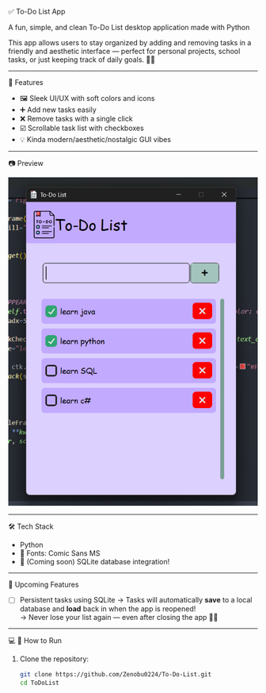 ✅ To-Do List App

A fun, simple, and clean To-Do List desktop application made with Python

This app allows users to stay organized by adding and removing tasks in a friendly and aesthetic interface — perfect for personal projects, school tasks, or just keeping track of daily goals. 📝🌟

---

🎨 Features

- 🖼️ Sleek UI/UX with soft colors and icons
- ➕ Add new tasks easily
- ❌ Remove tasks with a single click
- ☑️ Scrollable task list with checkboxes
- 💡 Kinda modern/aesthetic/nostalgic GUI vibes

---

📷 Preview

![App Screenshot](TDL_preview.png)

---

🛠️ Tech Stack

- Python
- 🎨 Fonts: Comic Sans MS
- 💾 (Coming soon) SQLite database integration!

---

📌 Upcoming Features

- [ ] Persistent tasks using SQLite
  → Tasks will automatically **save** to a local database and **load** back in when the app is reopened!  
  → Never lose your list again — even after closing the app 💾✨

---

💻 🚀 How to Run

1. Clone the repository:
   ```bash
   git clone https://github.com/Zenobu0224/To-Do-List.git
   cd ToDoList
